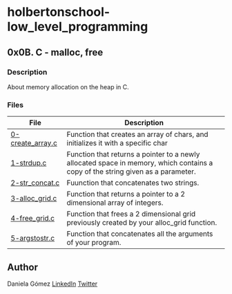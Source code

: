 # holbertonschool-low_level_programming

## 0x0B. C - malloc, free
### Description
About memory allocation on the heap in C.


### Files

| File | Description |
| ------ | ------ |
| [0-create_array.c](https://github.com/DNeosphere/holbertonschool-low_level_programming/blob/master/0x0B-malloc_free/0-create_array.c) | Function that creates an array of chars, and initializes it with a specific char|
| [1-strdup.c](https://github.com/DNeosphere/holbertonschool-low_level_programming/blob/master/0x0B-malloc_free/1-strdup.c) | Function that returns a pointer to a newly allocated space in memory, which contains a copy of the string given as a parameter.|
| [2-str_concat.c](https://github.com/DNeosphere/holbertonschool-low_level_programming/blob/master/0x0B-malloc_free/2-str_concat.c) | Fuunction that concatenates two strings. |
| [3-alloc_grid.c](https://github.com/DNeosphere/holbertonschool-low_level_programming/blob/master/0x0B-malloc_free/3-alloc_grid.c) | Function that returns a pointer to a 2 dimensional array of integers.|
| [4-free_grid.c](https://github.com/DNeosphere/holbertonschool-low_level_programming/blob/master/0x0B-malloc_free/4-free_grid.c) | Function that frees a 2 dimensional grid previously created by your alloc_grid function. |
| [5-argstostr.c](https://github.com/DNeosphere/holbertonschool-low_level_programming/blob/master/0x0B-malloc_free/5-argstostr.c) | Function that concatenates all the arguments of your program. |


## Author

Daniela Gómez [LinkedIn](https://www.linkedin.com/in/daniela-g%C3%B3mez-2ba828187/)
[Twitter](https://twitter.com/darkinss)
